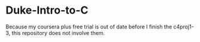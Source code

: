 # Duke-Intro-to-C

Because my coursera plus free trial is out of date before I finish the c4proj1-3, this repository does not involve them.
